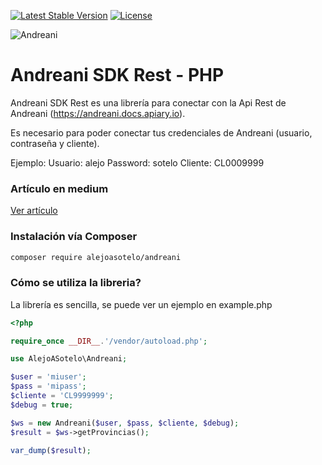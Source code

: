 <!-- BADGES -->
[![Latest Stable Version](https://poser.pugx.org/alejoasotelo/andreani/v/stable)](https://packagist.org/packages/alejoasotelo/andreani)
[![License](https://poser.pugx.org/alejoasotelo/andreani/license)](https://packagist.org/packages/alejoasotelo/andreani)

![Andreani](https://miro.medium.com/max/236/1*SU6pjCbwtPaLTr27wQJgIQ.png)

# Andreani SDK Rest - PHP

Andreani SDK Rest es una librería para conectar con la Api Rest de Andreani (https://andreani.docs.apiary.io).

Es necesario para poder conectar tus credenciales de Andreani (usuario, contraseña y cliente).

Ejemplo:
Usuario: alejo
Password: sotelo
Cliente: CL0009999

### Artículo en medium

[Ver artículo](https://medium.com/@alejoasotelo/librer%C3%ADa-php-para-andreani-api-rest-128c109f4e0b)

### Instalación vía Composer

```bash
composer require alejoasotelo/andreani
```

### Cómo se utiliza la libreria?

La librería es sencilla, se puede ver un ejemplo en example.php
```php
<?php

require_once __DIR__.'/vendor/autoload.php';

use AlejoASotelo\Andreani;

$user = 'miuser';
$pass = 'mipass';
$cliente = 'CL9999999';
$debug = true;

$ws = new Andreani($user, $pass, $cliente, $debug);
$result = $ws->getProvincias();

var_dump($result);
```
